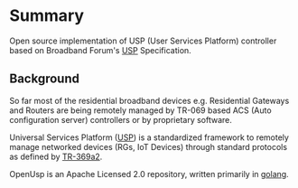 # Summary 
Open source implementation of USP (User Services Platform) controller based on Broadband Forum's [USP](https://usp.technology) Specification.

## Background
So far most of the residential broadband devices e.g. Residential Gateways and Routers are being remotely managed by TR-069 based ACS (Auto configuration server) controllers or by proprietary software.

Universal Services Platform ([USP](https://usp.technology)) is a standardized framework to remotely manage networked devices (RGs, IoT Devices) through standard protocols as defined by [TR-369a2](https://usp.technology/specification/index.html).

OpenUsp is an Apache Licensed 2.0 repository, written primarily in [golang](https://go.dev). 




